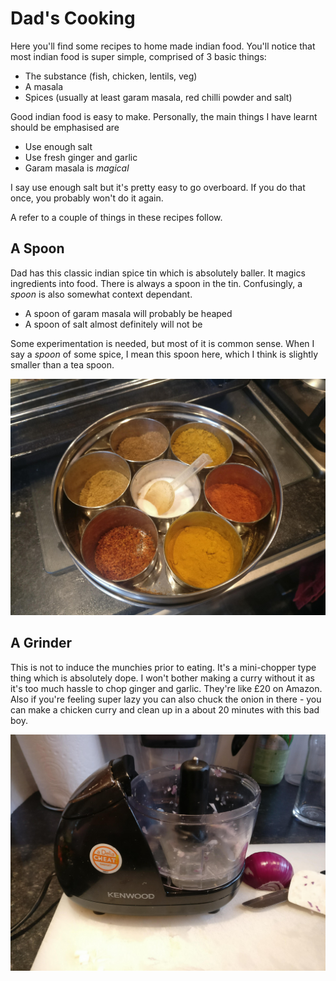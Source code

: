 # Dad's Cooking

Here you'll find some recipes to home made indian food.  You'll notice that most indian food is super simple, comprised of 3 basic things:

 - The substance (fish, chicken, lentils, veg)
 - A masala
 - Spices (usually at least garam masala, red chilli powder and salt)

Good indian food is easy to make. Personally, the main things I have learnt should be emphasised are

 - Use enough salt
 - Use fresh ginger and garlic
 - Garam masala is _magical_

 I say use enough salt but it's pretty easy to go overboard. If you do that once, you probably won't do it again.

A refer to a couple of things in these recipes follow.

## A Spoon

Dad has this classic indian spice tin which is absolutely baller. It magics ingredients into food. There is always a spoon in the tin. Confusingly, a _spoon_ is also somewhat context dependant. 

 - A spoon of garam masala will probably be heaped
 - A spoon of salt almost definitely will not be

 Some experimentation is needed, but most of it is common sense. When I say a _spoon_ of some spice, I mean this spoon here, which I think is slightly smaller than a tea spoon.  

![Spoon homie](assets/home/spice_tin.jpg)

 ## A Grinder

 This is not to induce the munchies prior to eating. It's a mini-chopper type thing which is absolutely dope. I won't bother making a curry without it as it's too much hassle to chop ginger and garlic. They're like £20 on Amazon. Also if you're feeling super lazy you can also chuck the onion in there - you can make a chicken curry and clean up in a about 20 minutes with this bad boy.

![The good type of grinder](assets/home/mixer.jpg)